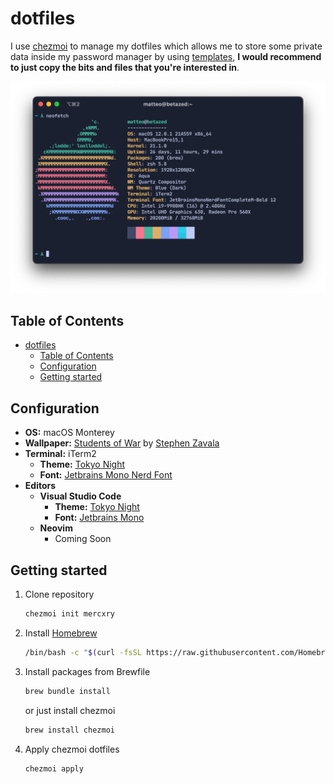 # dotfiles

I use [chezmoi](https://github.com/twpayne/chezmoi) to manage my dotfiles which allows me to store some private data inside my password manager by using [templates](https://github.com/twpayne/chezmoi/blob/master/docs/TEMPLATING.md), **I would recommend to just copy the bits and files that you're interested in**.

<p align="center">
  <img src="https://github.com/mercxry/dotfiles/blob/main/assets/neofetch-tokyo_night.png?raw=true" alt="iTerm with neofetch, Tokyo Night theme"/>
</p>

## Table of Contents

- [dotfiles](#dotfiles)
  - [Table of Contents](#table-of-contents)
  - [Configuration](#configuration)
  - [Getting started](#getting-started)

## Configuration

- **OS:** macOS Monterey
- **Wallpaper:** [Students of War](https://cdnb.artstation.com/p/assets/images/images/025/563/925/large/stephen-zavala-rebel-camp-1-sz.jpg) by [Stephen Zavala](https://www.artstation.com/artwork/L2qQXA)
- **Terminal:** iTerm2
  - **Theme:** [Tokyo Night](https://github.com/mercxry/dotfiles/blob/main/private_Documents/iTerm2-Themes/tokyo-night.itermcolors)
  - **Font:** [Jetbrains Mono Nerd Font](https://github.com/ryanoasis/nerd-fonts/blob/master/patched-fonts/JetBrainsMono/Ligatures/Regular/complete/JetBrains%20Mono%20Regular%20Nerd%20Font%20Complete%20Mono.ttf)
- **Editors**
  - **Visual Studio Code**
    - **Theme:** [Tokyo Night](https://marketplace.visualstudio.com/items?itemName=enkia.tokyo-night)
    - **Font:** [Jetbrains Mono](https://www.jetbrains.com/lp/mono/)
  - **Neovim**
    - Coming Soon

## Getting started

1. Clone repository

    ```sh
    chezmoi init mercxry
    ```

2. Install [Homebrew](https://brew.sh)

    ```sh
    /bin/bash -c "$(curl -fsSL https://raw.githubusercontent.com/Homebrew/install/HEAD/install.sh)"
    ```

3. Install packages from Brewfile

    ```sh
    brew bundle install
    ```

    or just install chezmoi

    ```sh
    brew install chezmoi
    ```

4. Apply chezmoi dotfiles

    ```sh
    chezmoi apply
    ```
